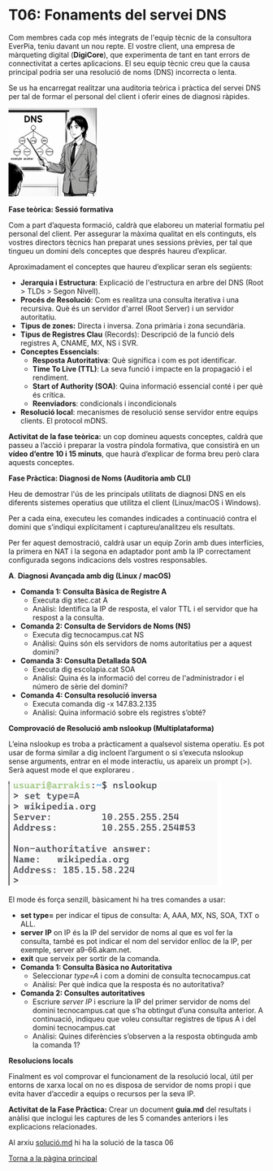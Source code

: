 # **T06: Fonaments del servei DNS**

Com membres cada cop més integrats de l'equip tècnic de la consultora EverPia, teniu davant un nou repte. El vostre client, una empresa de màrqueting digital (**DigiCore**), que experimenta de tant en tant errors de connectivitat a certes aplicacions. El seu equip tècnic creu que la causa principal podria ser una resolució de noms (DNS) incorrecta o lenta.

Se us ha encarregat realitzar una auditoria teòrica i pràctica del servei DNS per tal de formar el personal del client i oferir eines de diagnosi ràpides.

![imagen](img/Tasca06_Enunciado_1.png)

**Fase teòrica: Sessió formativa**

Com a part d’aquesta formació, caldrà que elaboreu un material formatiu pel personal del client. Per assegurar la màxima qualitat en els continguts, els vostres directors tècnics han preparat unes sessions prèvies, per tal que tingueu un domini dels conceptes que després haureu d’explicar.

Aproximadament el conceptes que haureu d’explicar seran els següents:

* **Jerarquia i Estructura**: Explicació de l'estructura en arbre del DNS (Root \> TLDs \> Segon Nivell).  
* **Procés de Resolució**: Com es realitza una consulta iterativa i una recursiva. Què és un servidor d'arrel (Root Server) i un servidor autoritatiu.  
* **Tipus de zones:** Directa i inversa. Zona primària i zona secundària.  
* **Tipus de Registres Clau** (Records): Descripció de la funció dels registres A, CNAME, MX, NS i SVR.  
* **Conceptes Essencials**:  
  * **Resposta Autoritativa**: Què significa i com es pot identificar.  
  * **Time To Live (TTL)**: La seva funció i impacte en la propagació i el rendiment.  
  * **Start of Authority (SOA)**: Quina informació essencial conté i per què és crítica.  
  * **Reenviadors**: condicionals i incondicionals  
* **Resolució local**: mecanismes de resolució sense servidor entre equips clients. El protocol mDNS.

**Activitat de la fase teòrica:** un cop domineu aquests conceptes, caldrà que passeu a l’acció i preparar la vostra píndola formativa, que consistirà en un **vídeo d’entre 10 i 15 minuts**, que haurà d’explicar de forma breu però clara aquests conceptes.

**Fase Pràctica: Diagnosi de Noms (Auditoria amb CLI)**

Heu de demostrar l'ús de les principals utilitats de diagnosi DNS en els diferents sistemes operatius que utilitza el client (Linux/macOS i Windows).

Per a cada eina, executeu les comandes indicades a continuació contra el domini que s’indiqui explícitament i captureu/analitzeu els resultats.

Per fer aquest demostració, caldrà usar un equip Zorin amb dues interfícies, la primera en NAT i la segona en adaptador pont amb la IP correctament configurada segons indicacions dels vostres responsables.

**A**. **Diagnosi Avançada amb dig (Linux / macOS)**

* **Comanda 1: Consulta Bàsica de Registre A**  
  * Executa dig xtec.cat A  
  * Anàlisi: Identifica la IP de resposta, el valor TTL i el servidor que ha respost a la consulta.  
* **Comanda 2: Consulta de Servidors de Noms (NS)**  
  * Executa dig tecnocampus.cat NS  
  * Anàlisi: Quins són els servidors de noms autoritatius per a aquest domini?  
* **Comanda 3: Consulta Detallada SOA**  
  * Executa dig escolapia.cat SOA  
  * Anàlisi: Quina és la informació del correu de l'administrador i el número de sèrie del domini?  
* **Comanda 4: Consulta resolució inversa**  
  * Executa comanda dig \-x 147.83.2.135  
  * Anàlisi: Quina informació sobre els registres s’obté?

**Comprovació de Resolució amb nslookup (Multiplataforma)**

L’eina nslookup es troba a pràcticament a qualsevol sistema operatiu. Es pot usar de forma similar a dig incloent l’argument o si s’executa nslookup sense arguments, entrar en el mode interactiu, us apareix un prompt (\>). Serà aquest mode el que explorareu . 

![imagen](img/Tasca06_Enunciado_2.png)

El mode és força senzill, bàsicament hi ha tres comandes a usar:

* **set type=** per indicar el tipus de consulta: A, AAA, MX, NS, SOA, TXT o ALL.  
* **server** **IP** on IP és la IP del servidor de noms al que es vol fer la consulta, també es pot indicar el nom del servidor enlloc de la IP, per exemple, server a9-66.akam.net.  
* **exit** que serveix per sortir de la comanda.  
* **Comanda 1: Consulta Bàsica no Autoritativa**  
  * Seleccionar *type=A* i com a domini de consulta tecnocampus.cat  
  * Anàlisi: Per què indica que la resposta és no autoritativa?  
* **Comanda 2: Consultes autoritatives**  
  * Escriure *server IP* i escriure la IP del primer servidor de noms del domini tecnocampus.cat que s’ha obtingut d’una consulta anterior. A continuació, indiqueu que voleu consultar registres de tipus A i del domini tecnocampus.cat  
  * Anàlisi: Quines diferències s’observen a la resposta obtinguda amb la comanda 1?

**Resolucions locals**

Finalment es vol comprovar el funcionament de la resolució local, útil per entorns de xarxa local on no es disposa de servidor de noms propi i que evita haver d’accedir a equips o recursos per la seva IP.

**Activitat de la Fase Pràctica:** Crear un document **guia.md** del resultats i anàlisi que inclogui les captures de les 5 comandes anteriors i les explicacions relacionades.

Al arxiu [solució.md](solucio.md) hi ha la solució de la tasca 06

[Torna a la pàgina principal](../README.md)
